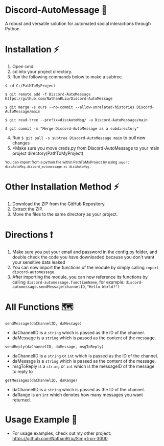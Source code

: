# Discord-AutoMessage 📱
A robust and versatile solution for automated social interactions through Python.

# Installation ⚡
1. Open cmd.
2. cd into your project directory.
3. Run the following commands below to make a subtree.
```
$ cd C:/PathToMyProject

$ git remote add -f Discord-AutoMessage https://github.com/NathanRLiu/Discord-AutoMessage

$ git merge -s ours --no-commit --allow-unrelated-histories Discord-AutoMessage/main

$ git read-tree --prefix=discAutoMsg/ -u Discord-AutoMessage/main

$ git commit -m "Merge Discord-AutoMessage as a subdirectory"
``` 

4. Run `$ git pull -s subtree Discord-AutoMessage main` to pull new changes
5. *Make sure you move creds.py from Discord-AutoMessage to your main project directory(PathToMyProject)

<sub> You can import from a python file within PathToMyProject by using `import discAutoMsg.discord_automessage as discAutoMsg` .<sub>

# Other Installation Method ⚡
1. Download the ZIP from the GitHub Repository.
2. Extract the ZIP.
3. Move the files to the same directory as your project.
  
# Directions ❗
1. Make sure you put your email and password in the config.py folder, and double check the code you have downloaded because you don't want your sensitive data leaked
2. You can now import the functions of the module by simply calling 
`import discord-automessage`
3. After importing the module, you can now reference its functions by calling `discord-automessage.functionName`, for example: 
`discord-automessage.sendMessage(channelID,"Hello World!")`
  
# All Functions 🗺️
`sendMessage(daChannelID, daMessage)`

* daChannelID is a `string` which is passed as the ID of the channel.
* daMessage is a `string` which is passed as the content of the message.

`sendReply(daChannelID, daMessage, msgToReply)`

* daChannelID is a `string` or `int` which is passed as the ID of the channel.
* daMessage is a `string` which is passed as the content of the message.
* msgToReply is a `string` or `int` which is the messageID of the message to reply to

`getMessages(daChannelID, daRange)`

* daChannelID is a `string` which is passed as the ID of the channel.
* daRange is an `int` which denotes how many messages you want returned.
  
 # Usage Example 📂
- For usage examples, check out my other project: https://github.com/NathanRLiu/SimpTron-3000
